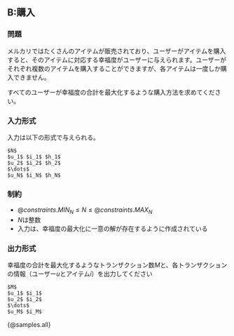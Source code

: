## B:購入

### 問題
メルカリではたくさんのアイテムが販売されており、ユーザーがアイテムを購入すると、そのアイテムに対応する幸福度がユーザーに与えられます。ユーザーがそれぞれ複数のアイテムを購入することができますが、各アイテムは一度しか購入できません。

すべてのユーザーが幸福度の合計を最大化するような購入方法を求めてください。

### 入力形式
入力は以下の形式で与えられる。

```
$N$
$u_1$ $i_1$ $h_1$
$u_2$ $i_2$ $h_2$
$\dots$
$u_N$ $i_N$ $h_N$
```

### 制約

- ${@constraints.MIN_N} \leq N \leq {@constraints.MAX_N}$
- $N$は整数
- 入力は、幸福度の最大化に一意の解が存在するように作成されている


### 出力形式
幸福度の合計を最大化するようなトランザクション数$M$と、各トランザクションの情報（ユーザー$u$とアイテム$i$）を出力してください
```
$M$
$u_1$ $i_1$
$u_2$ $i_2$
$\dots$
$u_M$ $i_M$
```

{@samples.all}

